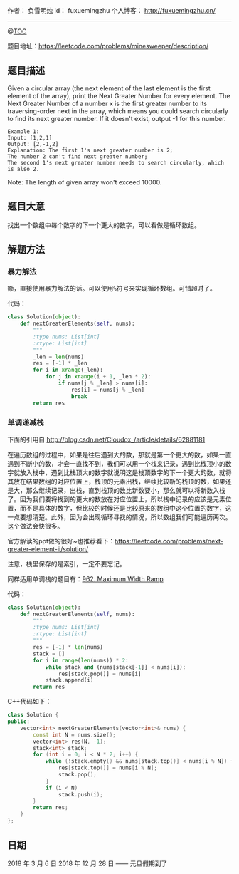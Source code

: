 
作者： 负雪明烛
id：	fuxuemingzhu
个人博客：	http://fuxuemingzhu.cn/

---
@[TOC](目录)


题目地址：https://leetcode.com/problems/minesweeper/description/

## 题目描述

Given a circular array (the next element of the last element is the first element of the array), print the Next Greater Number for every element. The Next Greater Number of a number x is the first greater number to its traversing-order next in the array, which means you could search circularly to find its next greater number. If it doesn't exist, output -1 for this number.

    Example 1:
    Input: [1,2,1]
    Output: [2,-1,2]
    Explanation: The first 1's next greater number is 2; 
    The number 2 can't find next greater number; 
    The second 1's next greater number needs to search circularly, which is also 2.

Note: The length of given array won't exceed 10000.
    
## 题目大意

找出一个数组中每个数字的下一个更大的数字，可以看做是循环数组。

## 解题方法

### 暴力解法

额，直接使用暴力解法的话。可以使用``%``符号来实现循环数组。可惜超时了。

代码：

```python
class Solution(object):
    def nextGreaterElements(self, nums):
        """
        :type nums: List[int]
        :rtype: List[int]
        """
        _len = len(nums)
        res = [-1] * _len
        for i in xrange(_len):
            for j in xrange(i + 1, _len * 2):
                if nums[j % _len] > nums[i]:
                    res[i] = nums[j % _len]
                    break
        return res
```

### 单调递减栈

下面的引用自 http://blog.csdn.net/Cloudox_/article/details/62881181

在遍历数组的过程中，如果是往后遇到大的数，那就是第一个更大的数，如果一直遇到不断小的数，才会一直找不到，我们可以用一个栈来记录，遇到比栈顶小的数字就放入栈中，遇到比栈顶大的数字就说明这是栈顶数字的下一个更大的数，就将其放在结果数组的对应位置上，栈顶的元素出栈，继续比较新的栈顶的数，如果还是大，那么继续记录，出栈，直到栈顶的数比新数要小，那么就可以将新数入栈了。因为我们要将找到的更大的数放在对应位置上，所以栈中记录的应该是元素位置，而不是具体的数字，但比较的时候还是比较原来的数组中这个位置的数字，这一点要想清楚。此外，因为会出现循环寻找的情况，所以数组我们可能遍历两次。这个做法会快很多。

官方解读的ppt做的很好~也推荐看下：https://leetcode.com/problems/next-greater-element-ii/solution/

注意，栈里保存的是索引，一定不要忘记。

同样适用单调栈的题目有：[962. Maximum Width Ramp](https://blog.csdn.net/fuxuemingzhu/article/details/85223568)

代码：

```python
class Solution(object):
    def nextGreaterElements(self, nums):
        """
        :type nums: List[int]
        :rtype: List[int]
        """
        res = [-1] * len(nums)
        stack = []
        for i in range(len(nums)) * 2:
            while stack and (nums[stack[-1]] < nums[i]):
                res[stack.pop()] = nums[i]
            stack.append(i)
        return res
```

C++代码如下：

```cpp
class Solution {
public:
    vector<int> nextGreaterElements(vector<int>& nums) {
        const int N = nums.size();
        vector<int> res(N, -1);
        stack<int> stack;
        for (int i = 0; i < N * 2; i++) {
            while (!stack.empty() && nums[stack.top()] < nums[i % N]) {
                res[stack.top()] = nums[i % N];
                stack.pop();
            }
            if (i < N)
                stack.push(i);
        }
        return res;
    }
};
```

## 日期

2018 年 3 月 6 日 
2018 年 12 月 28 日 —— 元旦假期到了

  [1]: https://leetcode.com/static/images/problemset/minesweeper_example_1.png
  [2]: https://leetcode.com/static/images/problemset/minesweeper_example_2.png
